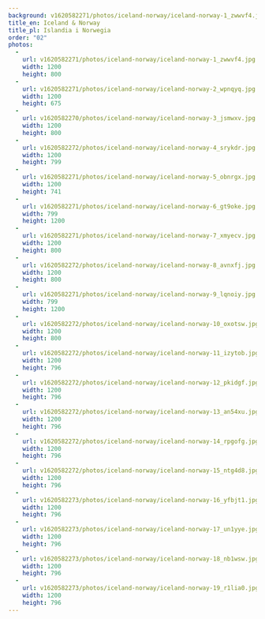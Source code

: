 ```yaml
---
background: v1620582271/photos/iceland-norway/iceland-norway-1_zwwvf4.jpg
title_en: Iceland & Norway
title_pl: Islandia i Norwegia
order: "02"
photos:
  -
    url: v1620582271/photos/iceland-norway/iceland-norway-1_zwwvf4.jpg
    width: 1200
    height: 800
  -
    url: v1620582271/photos/iceland-norway/iceland-norway-2_wpnqyq.jpg
    width: 1200
    height: 675
  -
    url: v1620582270/photos/iceland-norway/iceland-norway-3_jsmwxv.jpg
    width: 1200
    height: 800
  -
    url: v1620582272/photos/iceland-norway/iceland-norway-4_srykdr.jpg
    width: 1200
    height: 799
  -
    url: v1620582271/photos/iceland-norway/iceland-norway-5_obnrgx.jpg
    width: 1200
    height: 741
  -
    url: v1620582271/photos/iceland-norway/iceland-norway-6_gt9oke.jpg
    width: 799
    height: 1200
  -
    url: v1620582271/photos/iceland-norway/iceland-norway-7_xmyecv.jpg
    width: 1200
    height: 800
  -
    url: v1620582272/photos/iceland-norway/iceland-norway-8_avnxfj.jpg
    width: 1200
    height: 800
  -
    url: v1620582271/photos/iceland-norway/iceland-norway-9_lqnoiy.jpg
    width: 799
    height: 1200
  -
    url: v1620582272/photos/iceland-norway/iceland-norway-10_oxotsw.jpg
    width: 1200
    height: 800
  -
    url: v1620582272/photos/iceland-norway/iceland-norway-11_izytob.jpg
    width: 1200
    height: 796
  -
    url: v1620582272/photos/iceland-norway/iceland-norway-12_pkidgf.jpg
    width: 1200
    height: 796
  -
    url: v1620582272/photos/iceland-norway/iceland-norway-13_an54xu.jpg
    width: 1200
    height: 796
  -
    url: v1620582272/photos/iceland-norway/iceland-norway-14_rpgofg.jpg
    width: 1200
    height: 796
  -
    url: v1620582272/photos/iceland-norway/iceland-norway-15_ntg4d8.jpg
    width: 1200
    height: 796
  -
    url: v1620582273/photos/iceland-norway/iceland-norway-16_yfbjt1.jpg
    width: 1200
    height: 796
  -
    url: v1620582273/photos/iceland-norway/iceland-norway-17_un1yye.jpg
    width: 1200
    height: 796
  -
    url: v1620582273/photos/iceland-norway/iceland-norway-18_nb1wsw.jpg
    width: 1200
    height: 796
  -
    url: v1620582273/photos/iceland-norway/iceland-norway-19_r1lia0.jpg
    width: 1200
    height: 796
---
```

